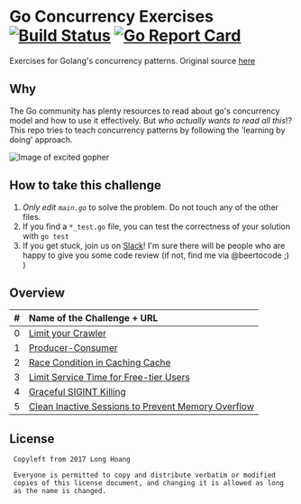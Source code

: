 # Go Concurrency Exercises [![Build Status](https://travis-ci.org/mindworker/go-concurrency-exercises.svg?branch=master)](https://travis-ci.org/mindworker/go-concurrency-exercises) [![Go Report Card](https://goreportcard.com/badge/github.com/mindworker/go-concurrency-exercises)](https://goreportcard.com/report/github.com/mindworker/go-concurrency-exercises)
Exercises for Golang's concurrency patterns. Original source [here](https://github.com/loong/go-concurrency-exercises/blob/master/README.md)

## Why
The Go community has plenty resources to read about go's concurrency model and how to use it effectively. But *who actually wants to read all this*!? This repo tries to teach concurrency patterns by following the 'learning by doing' approach.

![Image of excited gopher](https://golang.org/doc/gopher/pkg.png)

## How to take this challenge
1. *Only edit `main.go`* to solve the problem. Do not touch any of the other files.
2. If you find a `*_test.go` file, you can test the correctness of your solution with `go test`
3. If you get stuck, join us on [Slack](https://gophersinvite.herokuapp.com/)! I'm sure there will be people who are happy to give you some code review (if not, find me via @beertocode ;) )

## Overview
| # | Name of the Challenge + URL           | 
| - |:-------------|
| 0 | [Limit your Crawler](../0-webcrawler) |
| 1 | [Producer-Consumer](../2-consumer-producer/README.md)  |
| 2 | [Race Condition in Caching Cache](https://github.com/mindworker/go-concurrency-exercises/tree/master/2-race-in-cache#race-condition-in-caching-szenario)  |
| 3 | [Limit Service Time for Free-tier Users](../3-limit-service-time/README.md)  |
| 4 | [Graceful SIGINT Killing](../4-graceful-sigint)  |
| 5 | [Clean Inactive Sessions to Prevent Memory Overflow](https://github.com/mindworker/go-concurrency-exercises/tree/master/5-session-cleaner)  |

## License

```
 Copyleft from 2017 Long Hoang

 Everyone is permitted to copy and distribute verbatim or modified 
 copies of this license document, and changing it is allowed as long 
 as the name is changed.

```